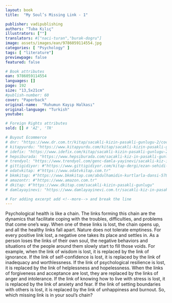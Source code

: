 ```yaml
---
layout: book
title:  "My Soul’s Missing Link - 1"

publisher: vadipublishing
authors: "Tuba Kılıç"
illustrators: [""]
translators: #["naci-turan","burak-dogru"]
image: assets/images/ean/9786059114554.jpg
categories: [ "Psychology" ]
tags: [ "literature"]
previewpage: false
featured: false

# Book attributes
ean: 9786059114554
languages: []
page: 192
size: "13,5x21cm"
#publish-number: 60
cover: "Paperback"
original-name:  "Ruhumun Kayıp Halkası"
original-language: "Turkish"
youtube:

# Foreign Rights attributes
sold: [] # 'AZ', 'TR'

# Buyout Ecommerce
# dnr: "https://www.dr.com.tr/kitap/sacakli-kizin-pasakli-gunlugu-2/cocuk-ve-genclik/genclik-10-yas/roman-oyku/urunno=0001893059001"
# kitapyurdu: "https://www.kitapyurdu.com/kitap/sacakli-kizin-pasakli-gunlugu-2-/560122.html&filter_name=Sa%C3%A7akl%C4%B1+K%C4%B1z%27%C4%B1n+Pasakl%C4%B1+G%C3%BCnl%C3%BC%C4%9F%C3%BC+2"
# idefix: "https://www.idefix.com/kitap/sacakli-kizin-pasakli-gunlugu-2/cocuk-ve-genclik/genclik-10-yas/roman-oyku/urunno=0001893059001"
# hepsiburada: "https://www.hepsiburada.com/sacakli-kiz-in-pasakli-gunlugu-2-damla-yayinevi-p-HBV000012ER86"
# trendyol: "https://www.trendyol.com/genc-damla-yayinevi/sacakli-kiz-in-pasakli-gunlugu-2-p-54825777"
# gittigidiyor: #"https://www.gittigidiyor.com/kitap-dergi/ezan-sehidi-adnan-menderes_pdp_732728793"
# odatvkitap: #"https://www.odatvkitap.com.tr"
# bkmkitap: #"https://www.bkmkitap.com/abdulhamidin-kurtlarla-dansi-578226"
# amazontr: #"https://www.amazon.com.tr"
# dkitap: #"https://www.dkitap.com/sacakli-kizin-pasakli-gunlugu"
# damlayayinevi: "https://www.damlayayinevi.com.tr/sacakli-kiz-in-pasakli-gunlugu-2-bu-iste-bi-terslik-var"

# For adding excerpt add <!--more--> and break the line
---
```

Psychological health is like a chain. The links
forming this chain are the dynamics that facilitate
coping with the troubles, difficulties, and problems
that come one’s way. When one of these links is
lost, the chain opens up, and all the healthy links
fall apart. Nature does not tolerate emptiness. For
every positive link lost, a negative one takes its
place and settles in. As a person loses the links of
their own soul, the negative behaviors and situations of the people around them slowly start to fill
those voids. For example, when the link of wisdom
is lost, it is replaced by the link of ignorance. If the
link of self-confidence is lost, it is replaced by the
link of inadequacy and worthlessness. If the link of
psychological resilience is lost, it is replaced by the
link of helplessness and hopelessness. When the
links of forgiveness and acceptance are lost, they
are replaced by the links of anger and intolerance.
If the link of knowing how to live with stress is lost,
it is replaced by the link of anxiety and fear. If the
link of setting boundaries with others is lost, it is
replaced by the link of unhappiness and burnout.
So, which missing link is in your soul’s chain?
<!--more--> 

